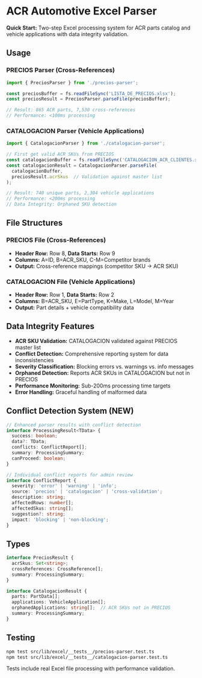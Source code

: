 # ACR Automotive Excel Parser

**Quick Start:** Two-step Excel processing system for ACR parts catalog and vehicle applications with data integrity validation.

## Usage

### PRECIOS Parser (Cross-References)
```typescript
import { PreciosParser } from './precios-parser';

const preciosBuffer = fs.readFileSync('LISTA_DE_PRECIOS.xlsx');
const preciosResult = PreciosParser.parseFile(preciosBuffer);

// Result: 865 ACR parts, 7,530 cross-references
// Performance: <100ms processing
```

### CATALOGACION Parser (Vehicle Applications)
```typescript
import { CatalogacionParser } from './catalogacion-parser';

// First get valid ACR SKUs from PRECIOS
const catalogacionBuffer = fs.readFileSync('CATALOGACION_ACR_CLIENTES.xlsx');
const catalogacionResult = CatalogacionParser.parseFile(
  catalogacionBuffer, 
  preciosResult.acrSkus  // Validation against master list
);

// Result: 740 unique parts, 2,304 vehicle applications
// Performance: <200ms processing
// Data Integrity: Orphaned SKU detection
```

## File Structures

### PRECIOS File (Cross-References)
- **Header Row:** Row 8, **Data Starts:** Row 9
- **Columns:** A=ID, B=ACR_SKU, C-M=Competitor brands
- **Output:** Cross-reference mappings (competitor SKU → ACR SKU)

### CATALOGACION File (Vehicle Applications)  
- **Header Row:** Row 1, **Data Starts:** Row 2
- **Columns:** B=ACR_SKU, E=PartType, K=Make, L=Model, M=Year
- **Output:** Part details + vehicle compatibility data

## Data Integrity Features

- **ACR SKU Validation:** CATALOGACION validated against PRECIOS master list
- **Conflict Detection:** Comprehensive reporting system for data inconsistencies
- **Severity Classification:** Blocking errors vs. warnings vs. info messages
- **Orphaned Detection:** Reports ACR SKUs in CATALOGACION but not in PRECIOS
- **Performance Monitoring:** Sub-200ms processing time targets
- **Error Handling:** Graceful handling of malformed data

## Conflict Detection System (NEW)

```typescript
// Enhanced parser results with conflict detection
interface ProcessingResult<TData> {
  success: boolean;
  data?: TData;
  conflicts: ConflictReport[];
  summary: ProcessingSummary;
  canProceed: boolean;
}

// Individual conflict reports for admin review
interface ConflictReport {
  severity: 'error' | 'warning' | 'info';
  source: 'precios' | 'catalogacion' | 'cross-validation';
  description: string;
  affectedRows: number[];
  affectedSkus: string[];
  suggestion?: string;
  impact: 'blocking' | 'non-blocking';
}
```

## Types

```typescript
interface PreciosResult {
  acrSkus: Set<string>;
  crossReferences: CrossReference[];
  summary: ProcessingSummary;
}

interface CatalogacionResult {
  parts: PartData[];
  applications: VehicleApplication[];
  orphanedApplications: string[];  // ACR SKUs not in PRECIOS
  summary: ProcessingSummary;
}
```

## Testing

```bash
npm test src/lib/excel/__tests__/precios-parser.test.ts
npm test src/lib/excel/__tests__/catalogacion-parser.test.ts
```

Tests include real Excel file processing with performance validation.